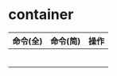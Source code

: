 # container



| 命令(全) | 命令(简) | 操作 |
| -------- | -------- | ---- |
|          |          |      |
|          |          |      |
|          |          |      |
|          |          |      |
|          |          |      |
|          |          |      |

